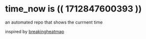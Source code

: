 # time_now is (( 1712847600393 ))

an automated repo that shows the currnent time

inspired by [breakingheatmap](https://github.com/breakingheatmap/breakingheatmap)